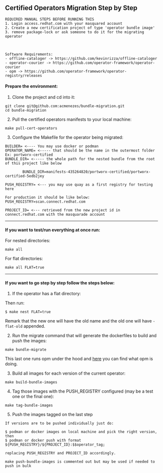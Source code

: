 ## Certified Operators Migration Step by Step

    REQUIRED MANUAL STEPS BEFORE RUNNING THIS
    1. Login access.redhat.com with your masquared account 
    2. Create a new certification project of type 'operator bundle image'
    3. remove package-lock or ask someone to do it for the migrating operator
  </br>

    Software Requirements:
    - offline-cataloger -> https://github.com/kevinrizza/offline-cataloger
    - operator-courier -> https://github.com/operator-framework/operator-courier
    - opm -> https://github.com/operator-framework/operator-registry/releases

#### Prepare the environment:

1) Clone the project and cd into it:
```
git clone git@github.com:acmenezes/bundle-migration.git
cd bundle-migration
```

2) Pull the certified operators manifests to your local machine:
```
make pull-cert-operators
```

3) Configure the Makefile for the operator being migrated:

```
BUILDER= <---- You may use docker or podman
OPERATOR_NAME= <----- that should be the name in the outermost folder Ex: portworx-certified
BUNDLE_DIR= <----- the whole path for the nested bundle from the root of this project like below

        BUNDLE_DIR=manifests-435264820/portworx-certified/portworx-certified-5edb2jey

PUSH_REGISTRY= <--- you may use quay as a first registry for testing here

For production it should be like below:
PUSH_REGISTRY=scan.connect.redhat.com

PROJECT_ID= <--- retrieved from the new project id in connect.redhat.com with the masquarade account
```
---

#### If you want to test/run everything at once run:

For nested directories:
```
make all
```

For flat directories:
```
make all FLAT=true
```

---

#### If you want to go step by step follow the steps below:

1) If the operator has a flat directory:

Then run:
```
$ make nest FLAT=true
```
Remark that the new one will have the old name and the old one will have `-flat-old` appended.

2) Run the migrate command that will generate the dockerfiles to build and push the images:
```
make bundle-migrate
```
This last one runs opm under the hood and [here](docs/opm_alpha_generate.md) you can find what opm is doing.

3) Build all images for each version of the current operator:
```
make build-bundle-images
```

4) Tag those images with the PUSH_REGISTRY configured (may be a test one or the final one):
```
make tag-bundle-images
```

5) Push the images tagged on the last step

```
If versions are to be pushed individually just do:

$ podman or docker images on local machine and pick the right version, then
$ podman or docker push with format ${PUSH_REGISTRY}/${PROJECT_ID}:$$operator_tag;

replacing PUSH_REGISTRY and PROJECT_ID accordingly.

make push-bundle-images is commented out but may be used if needed to push in bulk
```